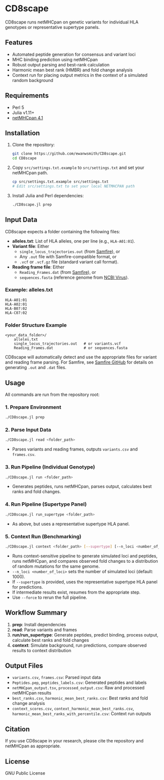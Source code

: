 # CD8scape

CD8scape runs netMHCpan on genetic variants for individual HLA genotypes or representative supertype panels.

## Features
- Automated peptide generation for consensus and variant loci
- MHC binding prediction using netMHCpan
- Robust output parsing and best-rank calculation
- Harmonic mean best rank (HMBR) and fold change analysis
- Context run for placing output metrics in the context of a simulated random background

## Requirements
- Perl 5
- Julia v1.11+
- [netMHCpan 4.1](https://services.healthtech.dtu.dk/services/NetMHCpan-4.1/)

## Installation
1. Clone the repository:
   ```bash
   git clone https://github.com/ewanwsmith/CD8scape.git
   cd CD8scape
   ```
2. Copy `src/settings.txt.example` to `src/settings.txt` and set your netMHCpan path.
   ```bash
   cp src/settings.txt.example src/settings.txt
   # Edit src/settings.txt to set your local NETMHCPAN path
   ```
3. Install Julia and Perl dependencies:
   ```bash
   ./CD8scape.jl prep
   ```

## Input Data

CD8scape expects a folder containing the following files:

- **alleles.txt**: List of HLA alleles, one per line (e.g., `HLA-A01:01`).
- **Variant file**: Either
  - `single_locus_trajectories.out` (from [Samfire](https://github.com/cjri/samfire)), or
  - Any `.out` file with Samfire-compatible format, or
  - `.vcf` or `.vcf.gz` file (standard variant call format).
- **Reading frame file**: Either
  - `Reading_Frames.dat` (from [Samfire](https://github.com/cjri/samfire)), or
  - `sequences.fasta` (reference genome from [NCBI Virus](https://www.ncbi.nlm.nih.gov/labs/virus/vssi/#/)).

### Example: alleles.txt
```
HLA-A01:01
HLA-A02:01
HLA-B07:02
HLA-C07:02
```

### Folder Structure Example
```
<your_data_folder>/
    alleles.txt
    single_locus_trajectories.out   # or variants.vcf
    Reading_Frames.dat              # or sequences.fasta
```

CD8scape will automatically detect and use the appropriate files for variant and reading frame parsing. For Samfire, see [Samfire GitHub](https://github.com/cjri/samfire) for details on generating `.out` and `.dat` files.

## Usage
All commands are run from the repository root:

### 1. Prepare Environment
```bash
./CD8scape.jl prep
```

### 2. Parse Input Data
```bash
./CD8scape.jl read <folder_path>
```
- Parses variants and reading frames, outputs `variants.csv` and `frames.csv`.

### 3. Run Pipeline (Individual Genotype)
```bash
./CD8scape.jl run <folder_path>
```
- Generates peptides, runs netMHCpan, parses output, calculates best ranks and fold changes.

### 4. Run Pipeline (Supertype Panel)
```bash
./CD8scape.jl run_supertype <folder_path>
```
- As above, but uses a representative supertype HLA panel.

### 5. Context Run (Benchmarking)
```bash
./CD8scape.jl context <folder_path> [--supertype] [--n_loci <number_of_loci>] [--force]
```
- Runs context-sensitive pipeline to generate simulated loci and peptides, runs netMHCpan, and compares observed fold changes to a distribution of random mutations for the same genome.
- `--n_loci <number_of_loci>` sets the number of simulated loci (default: 1000).
- If `--supertype` is provided, uses the representative supertype HLA panel for predictions.
- If intermediate results exist, resumes from the appropriate step.
- Use `--force` to rerun the full pipeline.

## Workflow Summary
1. **prep**: Install dependencies
2. **read**: Parse variants and frames
3. **run/run_supertype**: Generate peptides, predict binding, process output, calculate best ranks and fold changes
4. **context**: Simulate background, run predictions, compare observed results to context distribution

## Output Files
- `variants.csv`, `frames.csv`: Parsed input data
- `Peptides.pep`, `peptides_labels.csv`: Generated peptides and labels
- `netMHCpan_output.tsv`, `processed_output.csv`: Raw and processed netMHCpan results
- `best_ranks.csv`, `harmonic_mean_best_ranks.csv`: Best ranks and fold change analysis
- `context_scores.csv`, `context_harmonic_mean_best_ranks.csv`, `harmonic_mean_best_ranks_with_percentile.csv`: Context run outputs

## Citation
If you use CD8scape in your research, please cite the repository and netMHCpan as appropriate.

## License
GNU Public License